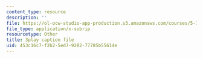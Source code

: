 ```yaml
---
content_type: resource
description: ''
file: https://ol-ocw-studio-app-production.s3.amazonaws.com/courses/5-112-principles-of-chemical-science-fall-2005/453c16c7f2b25ed7928277785b55614e_qK6DgAM-q7U.vtt
file_type: application/x-subrip
resourcetype: Other
title: 3play caption file
uid: 453c16c7-f2b2-5ed7-9282-77785b55614e
---
```

